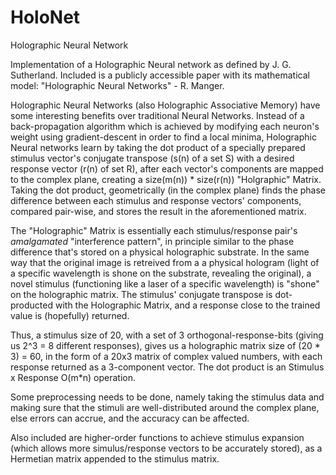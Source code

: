 # HoloNet
Holographic Neural Network

Implementation of a Holographic Neural network as defined by J. G. Sutherland.  Included is a publicly accessible paper with its mathematical model: "Holographic Neural Networks" - R. Manger.

Holographic Neural Networks (also Holographic Associative Memory) have some interesting benefits over traditional Neural Networks.  Instead of a back-propagation algorithm which is achieved by modifying each neuron's weight using gradient-descent in order to find a local minima, Holographic Neural networks learn by taking the dot product of a specially prepared stimulus vector's conjugate transpose (s(n) of a set S)  with a desired response vector (r(n) of set R), after each vector's components are mapped to the complex plane, creating a size(m(n)) * size(r(n)) "Holgraphic" Matrix.  Taking the dot product, geometrically (in the complex plane) finds the phase difference between each stimulus and response vectors' components, compared pair-wise, and stores the result in the aforementioned matrix.

The "Holographic" Matrix is essentially each stimulus/response pair's *amalgamated* "interference pattern", in principle similar to the phase difference that's stored on a physical holographic substrate.  In the same way that the original image is retreived from a a physical hologram (light of a specific wavelength is shone on the substrate, revealing the original), a novel stimulus (functioning like a laser of a specific wavelength) is "shone" on the holographic matrix.  The stimulus' conjugate transpose is dot-producted with the Holographic Matrix, and a response close to the trained value is (hopefully) returned.

Thus, a stimulus size of 20, with a set of 3 orthogonal-response-bits (giving us 2^3 = 8 different responses), gives us a holographic matrix size of (20 * 3) = 60, in the form of a 20x3 matrix of complex valued numbers, with each response returned as a 3-component vector.  The dot product is an Stimulus x Response O(m*n) operation.

Some preprocessing needs to be done, namely taking the stimulus data and making sure that the stimuli are well-distributed around the complex plane, else errors can accrue, and the accuracy can be affected.

Also included are higher-order functions to achieve stimulus expansion (which allows more simulus/response vectors to be accurately stored), as a Hermetian matrix appended to the stimulus matrix.
